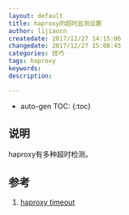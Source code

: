 ```yaml
---
layout: default
title: haproxy的超时监测设置
author: lijiaocn
createdate: 2017/12/27 14:15:06
changedate: 2017/12/27 15:08:45
categories: 技巧
tags: haproxy
keywords:
description: 

---
```


* auto-gen TOC:
{:toc}

## 说明

haproxy有多种超时检测。

## 

## 参考

1. [haproxy timeout][1]

[1]: http://cbonte.github.io/haproxy-dconv/1.7/configuration.html#4-timeout%20check "haproxy timeout" 

